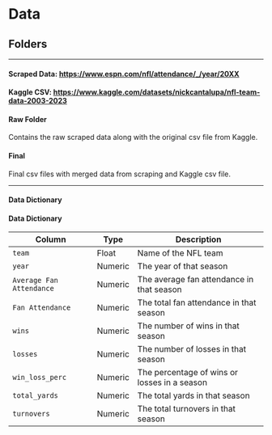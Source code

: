 # Data

## Folders

---

#### Scraped Data: https://www.espn.com/nfl/attendance/_/year/20XX

#### Kaggle CSV: https://www.kaggle.com/datasets/nickcantalupa/nfl-team-data-2003-2023

#### Raw Folder

Contains the raw scraped data along with the original csv file from Kaggle.

#### Final

Final csv files with merged data from scraping and Kaggle csv file.

---

#### Data Dictionary

#### Data Dictionary

| Column                   | Type    | Description                                  |
| ------------------------ | ------- | -------------------------------------------- |
| `team`                   | Float   | Name of the NFL team                         |
| `year`                   | Numeric | The year of that season                      |
| `Average Fan Attendance` | Numeric | The average fan attendance in that season    |
| `Fan Attendance`         | Numeric | The total fan attendance in that season      |
| `wins`                   | Numeric | The number of wins in that season            |
| `losses`                 | Numeric | The number of losses in that season          |
| `win_loss_perc`          | Numeric | The percentage of wins or losses in a season |
| `total_yards`            | Numeric | The total yards in that season               |
| `turnovers`              | Numeric | The total turnovers in that season           |
